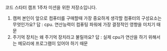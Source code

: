 코드 스타터 캠프 1주차 미션을 위한 저장소입니다.
1. 캠퍼 본인이 앞으로 컴퓨터를 구매할때 가장 중요하게 생각할 컴퓨터의 구성요소는 무엇인가요?
답 : cpu. 연산능력이 컴퓨팅 파워에 가장 결정적인 영향을 미치기 때문
2. 주기억 장치는 왜 주기억 장치라고 불릴까요?
답 : 실제 cpu가 연산을 하기 위해서는 메모리에 프로그램이 있어야 하기 때문
